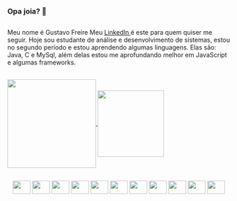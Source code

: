 ### Opa joia? 👾
##

Meu nome é Gustavo Freire
Meu <a href="https://www.linkedin.com/in/gustavo-cadamuro-bb56b6185"> LinkedIn </a> é este para quem quiser me seguir.
Hoje sou estudante de análise e desenvolvimento de sistemas, estou no segundo período e estou aprendendo algumas linguagens.
Elas são: Java, C e MySql, além delas estou me aprofundando melhor em JavaScript e algumas frameworks.

  ##
  
  <a href="https://github.com/gu1334/github-readme-stats">
  <img height=200 align="center" src="https://github-readme-stats.vercel.app/api?username=gu1334" />
</a>

<a href="https://github.com/gu1334/convoychat">
  <img padding=50 height=150 align="center" src="https://github-readme-stats.vercel.app/api/top-langs?username=gu1334&layout=compact&langs_count=8&card_width=320" />           
</a>


##
 
<div style ="display: inline_block " align="center">
 <img  height=30 width= 40 align="center" src="https://cdn.jsdelivr.net/gh/devicons/devicon/icons/css3/css3-original.svg" />       
  <img height=30 width= 40 align="center" src="https://cdn.jsdelivr.net/gh/devicons/devicon/icons/html5/html5-original.svg" />
  <img height=30 width= 40 align="center" src="https://cdn.jsdelivr.net/gh/devicons/devicon/icons/javascript/javascript-original.svg" />
 <img height=30 width= 40 align="center" src="https://cdn.jsdelivr.net/gh/devicons/devicon/icons/c/c-original.svg"/>          
 <img height=30 width= 40 align="center"  src="https://cdn.jsdelivr.net/gh/devicons/devicon/icons/mysql/mysql-original.svg" />
 <img height=30 width= 40 align="center" src="https://cdn.jsdelivr.net/gh/devicons/devicon/icons/java/java-original.svg" />   <img height=30 width= 40 align="center" src="https://cdn.jsdelivr.net/gh/devicons/devicon@latest/icons/csharp/csharp-original.svg" />
 <img height=30 width= 40 align="center" src="https://cdn.jsdelivr.net/gh/devicons/devicon@latest/icons/xamarin/xamarin-original.svg" />
<img  height=30 width= 40 align="center" src="https://cdn.jsdelivr.net/gh/devicons/devicon@latest/icons/visualstudio/visualstudio-original.svg" />
             <img  height=30 width= 40 align="center" src="https://cdn.jsdelivr.net/gh/devicons/devicon@latest/icons/vscode/vscode-original.svg" />
                <img  height=30 width= 40 align="center" src="https://cdn.jsdelivr.net/gh/devicons/devicon@latest/icons/intellij/intellij-original.svg" />
          
                      
</div>
